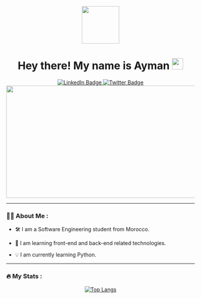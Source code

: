 <div id="header" align="center">
  <img src="https://media.giphy.com/media/M9gbBd9nbDrOTu1Mqx/giphy.gif" width="100"/>
</div>

<h1 align="center">
  Hey there! My name is Ayman
  <img src="https://media.giphy.com/media/hvRJCLFzcasrR4ia7z/giphy.gif" width="30px"/>
</h1>

<div id="badges" align="center">
  <a href="https://www.linkedin.com/in/ayman-mouhcine-696557243/">
    <img src="https://img.shields.io/badge/LinkedIn-blue?style=for-the-badge&logo=linkedin&logoColor=white" alt="LinkedIn Badge"/>
  </a>
  <a href="https://twitter.com/AymanMouhcine">
    <img src="https://img.shields.io/badge/Twitter-blue?style=for-the-badge&logo=twitter&logoColor=white" alt="Twitter Badge"/>
  </a>
</div>

<div align="center">
  <img src="https://media.giphy.com/media/26tn33aiTi1jkl6H6/giphy.gif" width="600" height="300"/>
</div>

<hr>


### :man_technologist: About Me :
- :hammer_and_wrench: I am a Software Engineering student  from Morocco.

- :telescope: I am learning front-end and back-end related technologies.

- 💡 I am currently learning Python.

<!--- - :seedling: I.

- :zap: In my free time, I solve problems on GeeksforGeeks and read tech articles.

- :mailbox:How to reach me: [![Linkedin Badge](https://img.shields.io/badge/-kakbar-blue?style=flat&logo=Linkedin&logoColor=white)](your-linkedin-url)  --->

<hr>


### :fire: My Stats :

<div align="center">
  
[![Top Langs](https://github-readme-stats.vercel.app/api/top-langs/?username=aymane66&layout=compact&theme=vision-friendly-dark)](https://github.com/anuraghazra/github-readme-stats)
  
</div>



<div>
  <img src="https://komarev.com/ghpvc/?username=aymane66&style=flat-square&color=blue" alt=""/>
</div>



